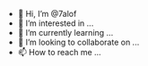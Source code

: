 - 👋 Hi, I’m @7alof
- 👀 I’m interested in ...
- 🌱 I’m currently learning ...
- 💞️ I’m looking to collaborate on ...
- 📫 How to reach me ...

<!---
7alof/7alof is a ✨ special ✨ repository because its `README.md` (this file) appears on your GitHub profile.
You can click the Preview link to take a look at your changes.
--->
